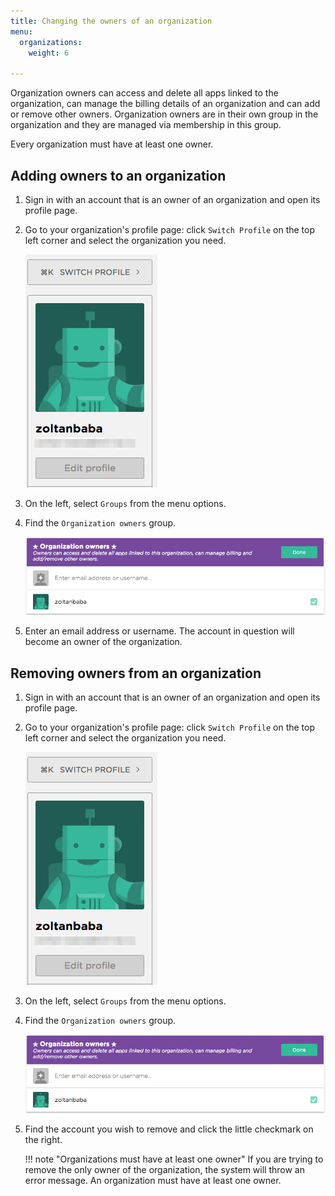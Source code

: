 ```yaml
---
title: Changing the owners of an organization
menu:
  organizations:
    weight: 6

---
```

Organization owners can access and delete all apps linked to the organization, can manage the billing details of an organization and can add or remove other owners. Organization owners are in their own group in the organization and they are managed via membership in this group.

Every organization must have at least one owner.

## Adding owners to an organization

1. Sign in with an account that is an owner of an organization and open its profile page.

1. Go to your organization's profile page: click `Switch Profile` on the top left corner and select the organization you need.

    ![Screenshot](/img/team-management/organization/switch-profile-2.png)

1. On the left, select `Groups` from the menu options.

1. Find the `Organization owners` group.

    ![Screenshot](/img/team-management/organization/org-owners.png)

1. Enter an email address or username. The account in question will become an owner of the organization.

## Removing owners from an organization

1. Sign in with an account that is an owner of an organization and open its profile page.

1. Go to your organization's profile page: click `Switch Profile` on the top left corner and select the organization you need.

    ![Screenshot](/img/team-management/organization/switch-profile-2.png)

1. On the left, select `Groups` from the menu options.

1. Find the `Organization owners` group.

    ![Screenshot](/img/team-management/organization/org-owners.png)

1. Find the account you wish to remove and click the little checkmark on the right.

    !!! note "Organizations must have at least one owner"
        If you are trying to remove the only owner of the organization, the system will throw an error message. An organization must have at least one owner.